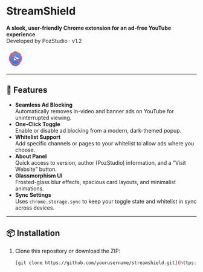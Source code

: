 # StreamShield

**A sleek, user-friendly Chrome extension for an ad-free YouTube experience**  
Developed by PozStudio · v1.2

![StreamShield Logo](icons/streamshield48.png)

---

## 🚀 Features

- **Seamless Ad Blocking**  
  Automatically removes in-video and banner ads on YouTube for uninterrupted viewing.
- **One-Click Toggle**  
  Enable or disable ad blocking from a modern, dark-themed popup.
- **Whitelist Support**  
  Add specific channels or pages to your whitelist to allow ads where you choose.
- **About Panel**  
  Quick access to version, author (PozStudio) information, and a “Visit Website” button.
- **Glassmorphism UI**  
  Frosted-glass blur effects, spacious card layouts, and minimalist animations.
- **Sync Settings**  
  Uses `chrome.storage.sync` to keep your toggle state and whitelist in sync across devices.

---

## 📦 Installation

1. Clone this repository or download the ZIP:
   ```bash
   [git clone https://github.com/yourusername/streamshield.git](https://github.com/pozstudiox/StreamShield.git)
